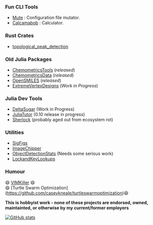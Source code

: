 ### Fun CLI Tools
 - [Mute](https://github.com/caseykneale/mute) : Configuration file mutator.
 - [Calcamabob](https://github.com/caseykneale/Calcamabob) : Calculator.

### Rust Crates
 - [topological_peak_detection](https://github.com/caseykneale/topological_peak_detection)

### Old Julia Packages
 - [ChemometricsTools](https://github.com/caseykneale/ChemometricsTools.jl) (*released*)
 - [ChemometricsData](https://github.com/caseykneale/ChemometricsData.jl) (*released*)   
 - [OpenSMILES](https://github.com/caseykneale/OpenSMILES.jl) (*released*)
 - [ExtremeVertexDesigns](https://github.com/caseykneale/ExtremeVertexDesigns.jl) (*Work in Progress*)

### Julia Dev Tools
 - [DeltaSugar](https://github.com/caseykneale/DeltaSugar.jl) (Work in Progress)
 - [JuliaTutor](https://github.com/caseykneale/JuliaTutor.jl) (0.10 release in progress)
 - [Sherlock](https://github.com/caseykneale/Sherlock.jl) (probably aged out from ecosystem rot)

### Utilities
 - [SigFigs](https://github.com/caseykneale/SigFigs.jl)
 - [ImageChipper](https://github.com/caseykneale/ImageChipper.jl) 
 - [ObjectDetectionStats](https://github.com/caseykneale/ObjectDetectionStats.jl) (Needs some serious work)
 - [LockandKeyLookups](https://github.com/caseykneale/LockandKeyLookups.jl)

### Humour
😄 [VIMKiller](https://github.com/caseykneale/VIMKiller) 😄  
😄 [Turtle Swarm Optimization] (https://github.com/caseykneale/turtleswarmoptimization)😄  
<!--
**caseykneale/caseykneale** is a ✨ _special_ ✨ repository because its `README.md` (this file) appears on your GitHub profile.

Here are some ideas to get you started:

- 🔭 I’m currently working on ...
- 🌱 I’m currently learning ...
- 👯 I’m looking to collaborate on ...
- 🤔 I’m looking for help with ...
- 💬 Ask me about ...
- 📫 How to reach me: ...
- 😄 Pronouns: ...
- ⚡ Fun fact: ...
-->

**This is hobbyist work - none of these projects are endorsed, owned, maintainted, or otherwise by my current/former employers**

[![GitHub stats](https://github-readme-stats.vercel.app/api?username=caseykneale)](https://github.com/anuraghazra/github-readme-stats)
